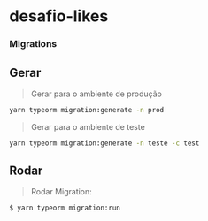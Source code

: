 # desafio-likes


### Migrations

## Gerar

> Gerar para o ambiente de produção

```bash
yarn typeorm migration:generate -n prod
```

> Gerar para o ambiente de teste

```bash
yarn typeorm migration:generate -n teste -c test
```

## Rodar
> Rodar Migration:

```bash
$ yarn typeorm migration:run
```


